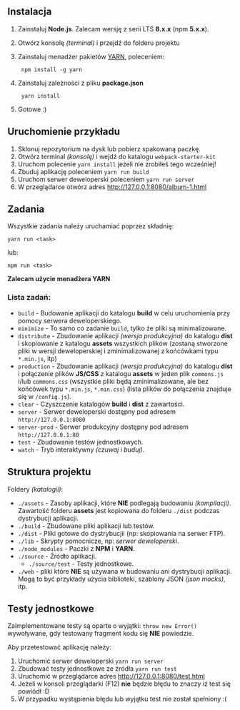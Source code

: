 

## Instalacja

1. Zainstaluj **Node.js**. Zalecam wersję z serii LTS **8.x.x** (npm **5.x.x**).
2. Otwórz konsolę _(terminal)_ i przejdź do folderu projektu
3. Zainstaluj menadżer pakietów [YARN](https://yarnpkg.com), poleceniem:

        npm install -g yarn

4. Zainstaluj zależności z pliku **package.json**

        yarn install

5. Gotowe :)


## Uruchomienie przykładu

 1. Sklonuj repozytorium na dysk lub pobierz spakowaną paczkę.
 2. Otwórz terminal *(konsolę)* i wejdź do katalogu `webpack-starter-kit`
 3. Uruchom polecenie `yarn install` jeżeli nie zrobiłeś tego wcześniej!
 4. Zbuduj aplikację poleceniem `yarn run build`
 5. Uruchom serwer deweloperski poleceniem `yarn run server`
 6. W przeglądarce otwórz adres http://127.0.0.1:8080/album-1.html


## Zadania

Wszystkie zadania należy uruchamiać poprzez składnię:

```
yarn run <task>
```
lub:
```
npm run <task>
```

**Zalecam użycie menadżera YARN**

### Lista zadań:
- `build` - Budowanie aplikacji do katalogu **build** w celu uruchomienia przy pomocy serwera deweloperskiego.
- `minimize` - To samo co zadanie `build`, tylko że pliki są minimalizowane.
- `distribute` - Zbudowanie aplikacji *(wersja produkcyjna)* do katalogu **dist** i skopiowanie z katalogu **assets** wszystkich plików (zostaną stworzone pliki w wersji deweloperskiej i zminimalizowanej z końcówkami typu `*.min.js`, itp)
- `production` - Zbudowanie aplikacji *(wersja produkcyjna)* do katalogu **dist** i połączenie plików **JS/CSS** z katalogu **assets** w jeden plik `commons.js` i/lub `commons.css` (wszystkie pliki będą zminimalizowane, ale bez końcówek typu `*.min.js`, `*.min.css`) (lista plików do połączenia znajduje się w `/config.js`).
- `clear` - Czyszczenie katalogów  **build** i **dist** z zawartości.
- `server` - Serwer deweloperski dostępny pod adresem `http://127.0.0.1:8080`
- `server-prod` - Serwer produkcyjny dostępny pod adresem `http://127.0.0.1:80`
- `test` - Zbudowanie testów jednostkowych.
- `watch` - Tryb interaktywny _(czuwaj i buduj)_.


## Struktura projektu

Foldery _(katalogii)_:

- `./assets` - Zasoby aplikacji, które **NIE** podlegają budowaniu _(kompilacji)_. Zawartość folderu **assets** jest kopiowana do folderu `./dist` podczas dystrybucji aplikacji.
- `./build` - Zbudowane pliki aplikacji lub testów.
- `./dist` - Pliki gotowe do dystrybucjii (np: skopiowania na serwer FTP).
- `./lib` - Skrypty pomocnicze, np: _serwer deweloperski_.
- `./node_modules` - Paczki z **NPM** i **YARN**.
- `./source` - Źródło aplikacji.
	- `./source/test` - Testy jednostkowe.
- `./web` - pliki które **NIE** są używana w budowaniu ani dystrybucji aplikacji. Mogą to być przykłady użycia biblioteki, szablony JSON _(json mocks)_, itp.


## Testy jednostkowe

Zaimplementowane testy są oparte o wyjątki: `throw new Error()` wywoływane, gdy testowany fragment kodu się **NIE** powiedzie. 

Aby przetestować aplikację należy: 

 1. Uruchomić serwer deweloperski `yarn run server`
 2. Zbudować testy jednostkowe ze źródła `yarn run test`
 3. Uruchomić w przeglądarce adres http://127.0.0.1:8080/test.html
 4. Jeżeli w konsoli przeglądarki (F12) **nie** będzie błędu to znaczy iż test się powiódł :D
 5. W przypadku wystąpienia błędu lub wyjątku test nie został spełniony :(
